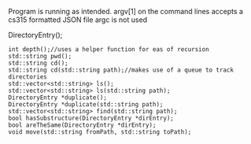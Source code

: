 Program is running as intended.
argv[1] on the command lines accepts a cs315 formatted JSON file
argc is not used 

DirectoryEntry();
    
    int depth();//uses a helper function for eas of recursion
    std::string pwd();
    std::string cd();
    std::string cd(std::string path);//makes use of a queue to track directories 
    std::vector<std::string> ls();
    std::vector<std::string> ls(std::string path);
    DirectoryEntry *duplicate();
    DirectoryEntry *duplicate(std::string path);
    std::vector<std::string> find(std::string path);
    bool hasSubstructure(DirectoryEntry *dirEntry);
    bool areTheSame(DirectoryEntry *dirEntry);
    void move(std::string fromPath, std::string toPath);
